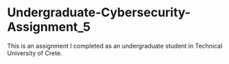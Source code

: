 # Undergraduate-Cybersecurity-Assignment_5
This is an assignment I completed as an undergraduate student in Technical University of Crete.
